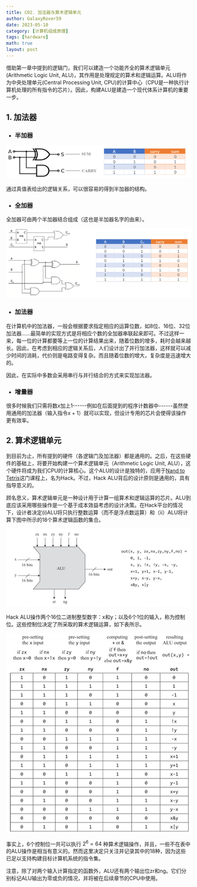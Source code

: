 ```yaml
---
title: CO2. 加法器与算术逻辑单元
author: GalaxyRover59
date: 2023-05-10
category: [计算机组成原理]
tags: [hardware]
math: true
layout: post
---
```



借助第一章中提到的逻辑门，我们可以建造一个功能齐全的算术逻辑单元(Arithmetic Logic Unit, ALU)，其作用是处理规定的算术和逻辑运算。ALU将作为中央处理单元(Central Processing Unit, CPU)的计算中心（CPU是一种执行计算机处理的所有指令的芯片）。因此，构建ALU是建造一个现代体系计算机的重要一步。

## 1. 加法器

- ### 半加器

![半加器逻辑图与真值表](/images/Half-adder.png "半加器")

通过真值表给出的逻辑关系，可以很容易的得到半加器的结构。

- ### 全加器

全加器可由两个半加器结合组成（这也是半加器名字的由来）。

![全加器逻辑图与真值表](/images/Full-adder.png "全加器")

- ### 加法器

在计算机中的加法器，一般会根据要求指定相应的运算位数，如8位、16位、32位加法器......最简单的实现方式是将相应个数的全加器串联起来即可。不过这样一来，每一位的计算都要等上一位的计算结果出来，随着位数的增多，耗时会越来越长。因此，在考虑到相应的逻辑关系后，人们设计出了并行加法器，这样就可以减少时间的消耗，代价则是电路变得复杂。而且随着位数的增大，复杂度是迅速增大的。

因此，在实际中多数会采用串行与并行结合的方式来实现加法器。

- ### 增量器

很多时候我们只需将数$x$加上1------例如在后面提到的程序计数器中------虽然使用通用的加法器（输入指令$x+1$）就可以实现，但设计专用的芯片会使得该操作更有效率。

## 2. 算术逻辑单元

到目前为止，所有提到的硬件（各逻辑门及加法器）都是通用的。之后，在这些硬件的基础上，将要开始构建一个算术逻辑单元（Arithmetic Logic Unit, ALU），这个硬件将成为我们CPU的计算核心。这个ALU的设计是独特的，应用于[Nand to Tetris](https://www.coursera.org/learn/build-a-computer)这门课程上，名为Hack。不过，Hack ALU背后的设计原则是通用的，具有指导意义的。

顾名思义，算术逻辑单元是一种设计用于计算一组算术和逻辑运算的芯片。ALU到底应该采用哪些操作是一个基于成本效益考虑的设计决策。在Hack平台的情况下，设计者决定(i)ALU将只执行整数运算（而不是浮点数运算）和（ii）ALU将计算下图中所示的18个算术逻辑函数的集合。

![HackALU](/images/HackALU.png "Hack ALU与可执行的算术逻辑运算")

Hack ALU操作两个16位二进制整型数字：x和y；以及6个1位的输入，称为控制位。这些控制位决定了所采取的算术逻辑运算，如下表所示。

![AL operation](/images/ArithmeticLogicOperation.png "控制位及对应的算术逻辑运算")

事实上，6个控制位一共可以执行 $2^6=64$ 种算术逻辑操作，并且，一些不在表中的ALU操作是相当有意义的。然而这里决定只关注并记录其中的18种，因为这些已足以支持构建目标计算机系统的指令集。

注意，除了对两个输入计算指定的函数外，ALU还有两个输出位zr和ng。它们分别标记ALU输出为零或负的情况，并将被在后续章节的CPU中使用。